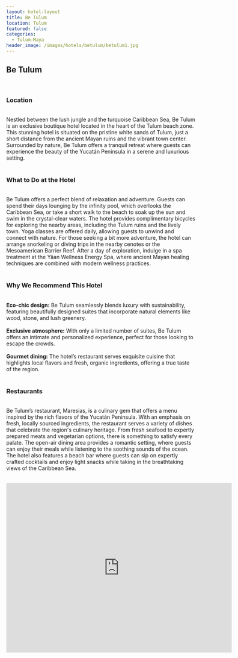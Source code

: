 ```yaml
---
layout: hotel-layout
title: Be Tulum
location: Tulum
featured: false
categories:
  - Tulum-Maya
header_image: /images/hotels/betulum/betulum1.jpg
---
```

## Be Tulum  
&nbsp;  

### Location  
&nbsp;  
Nestled between the lush jungle and the turquoise Caribbean Sea, Be Tulum is an exclusive boutique hotel located in the heart of the Tulum beach zone. This stunning hotel is situated on the pristine white sands of Tulum, just a short distance from the ancient Mayan ruins and the vibrant town center. Surrounded by nature, Be Tulum offers a tranquil retreat where guests can experience the beauty of the Yucatán Peninsula in a serene and luxurious setting.  
&nbsp;  
### What to Do at the Hotel  
&nbsp;  
Be Tulum offers a perfect blend of relaxation and adventure. Guests can spend their days lounging by the infinity pool, which overlooks the Caribbean Sea, or take a short walk to the beach to soak up the sun and swim in the crystal-clear waters. The hotel provides complimentary bicycles for exploring the nearby areas, including the Tulum ruins and the lively town. Yoga classes are offered daily, allowing guests to unwind and connect with nature. For those seeking a bit more adventure, the hotel can arrange snorkeling or diving trips in the nearby cenotes or the Mesoamerican Barrier Reef. After a day of exploration, indulge in a spa treatment at the Yäan Wellness Energy Spa, where ancient Mayan healing techniques are combined with modern wellness practices.  
&nbsp;  
### Why We Recommend This Hotel  
&nbsp;  
**Eco-chic design:** Be Tulum seamlessly blends luxury with sustainability, featuring beautifully designed suites that incorporate natural elements like wood, stone, and lush greenery.  
&nbsp;  
**Exclusive atmosphere:** With only a limited number of suites, Be Tulum offers an intimate and personalized experience, perfect for those looking to escape the crowds.  
&nbsp;  
**Gourmet dining:** The hotel’s restaurant serves exquisite cuisine that highlights local flavors and fresh, organic ingredients, offering a true taste of the region.  
&nbsp;  

### Restaurants  
&nbsp;  
Be Tulum’s restaurant, Maresias, is a culinary gem that offers a menu inspired by the rich flavors of the Yucatán Peninsula. With an emphasis on fresh, locally sourced ingredients, the restaurant serves a variety of dishes that celebrate the region's culinary heritage. From fresh seafood to expertly prepared meats and vegetarian options, there is something to satisfy every palate. The open-air dining area provides a romantic setting, where guests can enjoy their meals while listening to the soothing sounds of the ocean. The hotel also features a beach bar where guests can sip on expertly crafted cocktails and enjoy light snacks while taking in the breathtaking views of the Caribbean Sea.  
&nbsp;  

<div class='map-container center'>

<iframe src="https://www.google.com/maps/embed?pb=!1m18!1m12!1m3!1d3745.9372535214147!2d-87.46609292424469!3d20.136665181298778!2m3!1f0!2f0!3f0!3m2!1i1024!2i768!4f13.1!3m3!1m2!1s0x8f4fd0cb15c3b61f%3A0xa7a805cb37f91057!2sBe%20Tulum!5e0!3m2!1ses!2smx!4v1723680045428!5m2!1ses!2smx" width="600" height="450" style="border:0;" allowfullscreen="" loading="lazy" referrerpolicy="no-referrer-when-downgrade"></iframe>

</div>
&nbsp;

